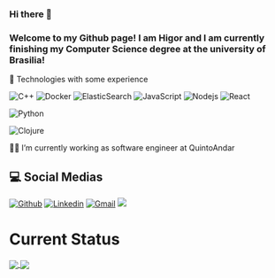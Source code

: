 ### Hi there 👋
### Welcome to my Github page! I am Higor and I am currently finishing my Computer Science degree at the university of Brasilia!

🌱 Technologies with some experience

![C++](https://img.shields.io/badge/-C++-black?style=flat-square&logo=c%2B%2B)
![Docker](https://img.shields.io/badge/-Docker-black?style=flat-square&logo=docker)
![ElasticSearch](https://img.shields.io/badge/-ElasticSearch-black?style=flat-square&logo=elasticsearch&logoColor=005571)
![JavaScript](https://img.shields.io/badge/-JavaScript-black?style=flat-square&logo=javascript)
![Nodejs](https://img.shields.io/badge/-Nodejs-black?style=flat-square&logo=Node.js)
![React](https://img.shields.io/badge/-React-black?style=flat-square&logo=react)

![Python](https://img.shields.io/badge/-Python-black?style=flat-square&logo=Python)

![Clojure](https://img.shields.io/badge/Clojure-%23Clojure.svg?style=ffat-square&logo=Clojure&logoColor=Clojure)


🔭💉 I’m currently working as software engineer at QuintoAndar


## 💻 Social Medias
[![Github](https://img.shields.io/badge/-Github-000?style=flat&logo=Github&logoColor=white)](https://github.com/HigorSantosCIC)
[![Linkedin](https://img.shields.io/badge/-LinkedIn-blue?style=flat&logo=Linkedin&logoColor=white)](https://www.linkedin.com/in/higorsantoscic/)
[![Gmail](https://img.shields.io/badge/-Gmail-c14438?style=flat&logo=Gmail&logoColor=white)](mailto:higorsantos.cic.unb@gmail.com)
[<img src = "https://img.shields.io/badge/instagram-%23E4405F.svg?&style=for-the-badge&logo=instagram&logoColor=white">](https://www.instagram.com/whoishigor/) 


# Current Status
<!-- [![Top Langs](https://github-readme-stats.vercel.app/api/top-langs/?username=higorsantoscic&layout=compact&langs_count=8&count_private=true&theme=tokyonight&hide=TeX)](https://github.com/higorsantoscic/github-readme-stats)


<img height="180em" src="https://github-readme-stats.vercel.app/api?username=HigorSantosCIC&show_icons=true&hide_border=true&&count_private=true&include_all_commits=true&theme=tokyonight" /> -->

<a href="https://github.com/higorsantoscic/github-readme-stats">
  <img align="center" src="https://github-readme-stats.vercel.app/api/top-langs/?username=higorsantoscic&layout=compact&langs_count=8&count_private=true&theme=tokyonight&hide=TeX" />
</a>
<a href="https://github.com/higorsantoscic/github-readme-stats">
  <img align="center" src="https://github-readme-stats.vercel.app/api?username=HigorSantosCIC&show_icons=true&hide_border=true&&count_private=true&include_all_commits=true&theme=tokyonigh" />
</a>


<!--
**HigorSantosCIC/HigorSantosCIC** is a ✨ _special_ ✨ repository because its `README.md` (this file) appears on your GitHub profile.

Here are some ideas to get you started:

- 🔭 I’m currently working on ...
- 
- 👯 I’m looking to collaborate on ...
- 🤔 I’m looking for help with ...
- 💬 Ask me about ...
- 📫 How to reach me: ...
- 😄 Pronouns: ...
- ⚡ Fun fact: ...
-->
